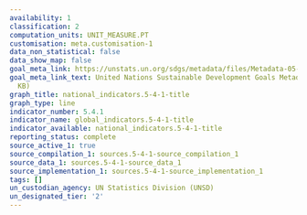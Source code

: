 ```yaml
---
availability: 1
classification: 2
computation_units: UNIT_MEASURE.PT
customisation: meta.customisation-1
data_non_statistical: false
data_show_map: false
goal_meta_link: https://unstats.un.org/sdgs/metadata/files/Metadata-05-04-01.pdf
goal_meta_link_text: United Nations Sustainable Development Goals Metadata (PDF 337
  KB)
graph_title: national_indicators.5-4-1-title
graph_type: line
indicator_number: 5.4.1
indicator_name: global_indicators.5-4-1-title
indicator_available: national_indicators.5-4-1-title
reporting_status: complete
source_active_1: true
source_compilation_1: sources.5-4-1-source_compilation_1
source_data_1: sources.5-4-1-source_data_1
source_implementation_1: sources.5-4-1-source_implementation_1
tags: []
un_custodian_agency: UN Statistics Division (UNSD)
un_designated_tier: '2'
---
```


